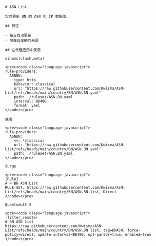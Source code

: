 
    # ASN-List
    
    实时更新 BN 的 ASN 和 IP 数据库。
    
    ## 特征
    
    - 每日自动更新
    - 可靠且准确的来源
    
    ## 在代理应用中使用
    
    mihomo(clash.meta)
   
    <pre><code class="language-javascript">
    rule-providers:
      ASNBN:
        type: http
        behavior: classical
        url: "https://raw.githubusercontent.com/Kwisma/ASN-List/refs/heads/main/country/BN/ASN.BN.yaml"
        path: ./ruleset/ASN.BN.yaml
        interval: 86400
        format: yaml
    </code></pre>

    或者

    <pre><code class="language-javascript">
    rule-providers:
      ASNBN:
        <<: *classical
        url: "https://raw.githubusercontent.com/Kwisma/ASN-List/refs/heads/main/country/BN/ASN.BN.yaml"
        path: ./ruleset/ASN.BN.yaml
    </code></pre>
    
    Surge
    
    <pre><code class="language-javascript">
    [Rule]
    # > BN ASN List
    RULE-SET, https://raw.githubusercontent.com/Kwisma/ASN-List/refs/heads/main/country/BN/ASN.BN.list, Direct
    </code></pre>
    
    Quantumult X
    
    <pre><code class="language-javascript">
    [filter_remote]
    # BN ASN List
    https://raw.githubusercontent.com/Kwisma/ASN-List/refs/heads/main/country/BN/ASN.BN.list, tag=BNASN, force-policy=direct, update-interval=86400, opt-parser=true, enabled=true
    </code></pre>
    